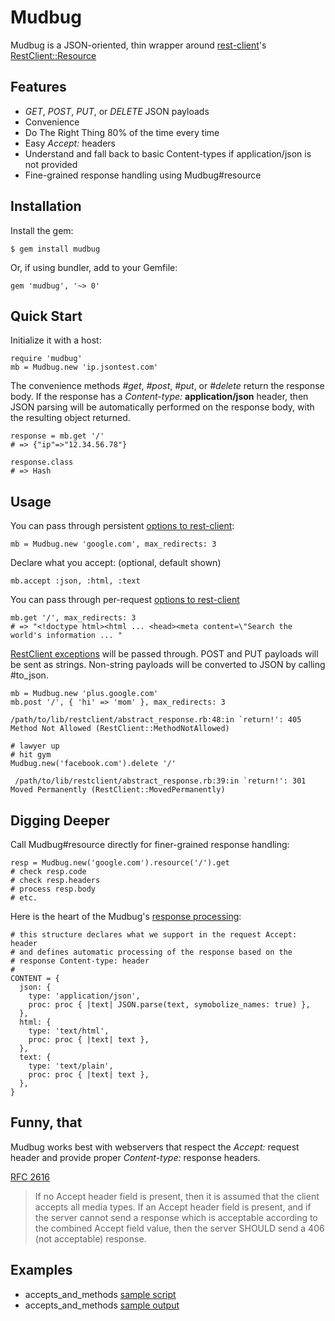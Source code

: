 Mudbug
=======
Mudbug is a JSON-oriented, thin wrapper around [rest-client](https://github.com/rest-client/rest-client)'s [RestClient::Resource](https://github.com/rest-client/rest-client#usage-activeresource-style)

Features
--------
* *GET*, *POST*, *PUT*, or *DELETE* JSON payloads
* Convenience
* Do The Right Thing 80% of the time every time
* Easy *Accept:* headers
* Understand and fall back to basic Content-types if application/json is not provided
* Fine-grained response handling using Mudbug#resource

Installation
------------
Install the gem:

    $ gem install mudbug

Or, if using bundler, add to your Gemfile:

    gem 'mudbug', '~> 0'

Quick Start
-----------
Initialize it with a host:

    require 'mudbug'
    mb = Mudbug.new 'ip.jsontest.com'

The convenience methods *#get*, *#post*, *#put*, or *#delete* return the response body.  If the response has a *Content-type:* **application/json** header, then JSON parsing will be automatically performed on the response body, with the resulting object returned.

    response = mb.get '/'
    # => {"ip"=>"12.34.56.78"}

    response.class
    # => Hash

Usage
-----
You can pass through persistent [options to rest-client](https://github.com/rest-client/rest-client/blob/master/lib/restclient/request.rb):

    mb = Mudbug.new 'google.com', max_redirects: 3

Declare what you accept: (optional, default shown)

    mb.accept :json, :html, :text

You can pass through per-request [options to rest-client](https://github.com/rest-client/rest-client/blob/master/lib/restclient/request.rb)

    mb.get '/', max_redirects: 3
    # => "<!doctype html><html ... <head><meta content=\"Search the world's information ... "

[RestClient exceptions](https://github.com/rest-client/rest-client/blob/master/lib/restclient/exceptions.rb) will be passed through.  POST and PUT payloads will be sent as strings.  Non-string payloads will be converted to JSON by calling #to_json.

    mb = Mudbug.new 'plus.google.com'
    mb.post '/', { 'hi' => 'mom' }, max_redirects: 3

    /path/to/lib/restclient/abstract_response.rb:48:in `return!': 405 Method Not Allowed (RestClient::MethodNotAllowed)

    # lawyer up
    # hit gym
    Mudbug.new('facebook.com').delete '/'

     /path/to/lib/restclient/abstract_response.rb:39:in `return!': 301 Moved Permanently (RestClient::MovedPermanently)

Digging Deeper
--------------
Call Mudbug#resource directly for finer-grained response handling:

    resp = Mudbug.new('google.com').resource('/').get
    # check resp.code
    # check resp.headers
    # process resp.body
    # etc.

Here is the heart of the Mudbug's [response processing](https://github.com/rickhull/mudbug/blob/master/lib/mudbug.rb#L37):

    # this structure declares what we support in the request Accept: header
    # and defines automatic processing of the response based on the
    # response Content-type: header
    #
    CONTENT = {
      json: {
        type: 'application/json',
        proc: proc { |text| JSON.parse(text, symobolize_names: true) },
      },
      html: {
        type: 'text/html',
        proc: proc { |text| text },
      },
      text: {
        type: 'text/plain',
        proc: proc { |text| text },
      },
    }

Funny, that
-----------
Mudbug works best with webservers that respect the *Accept:* request header and provide proper *Content-type:* response headers.

[RFC 2616](http://www.w3.org/Protocols/rfc2616/rfc2616-sec14.html)

> If no Accept header field is present, then it is assumed that the client accepts all media types. If an Accept header field is present, and if the server cannot send a response which is acceptable according to the combined Accept field value, then the server SHOULD send a 406 (not acceptable) response.

Examples
--------
* accepts_and_methods [sample script](https://github.com/rickhull/mudbug/blob/master/examples/accepts_and_methods.rb)
* accepts_and_methods [sample output](https://github.com/rickhull/mudbug/blob/master/examples/accepts_and_methods.txt)
